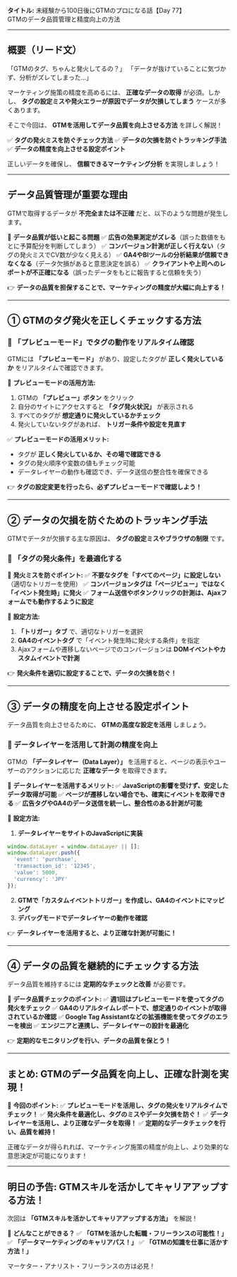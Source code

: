 **タイトル:**
未経験から100日後にGTMのプロになる話【Day 77】\
GTMのデータ品質管理と精度向上の方法

---

## **概要（リード文）**

「GTMのタグ、ちゃんと発火してるの？」
「データが抜けていることに気づかず、分析がズレてしまった…」

マーケティング施策の精度を高めるには、 **正確なデータの取得** が必須。しかし、 **タグの設定ミスや発火エラーが原因でデータが欠損してしまう** ケースが多くあります。

そこで今回は、 **GTMを活用してデータ品質を向上させる方法** を詳しく解説！

✅ **タグの発火ミスを防ぐチェック方法**
✅ **データの欠損を防ぐトラッキング手法**
✅ **データの精度を向上させる設定ポイント**

正しいデータを確保し、 **信頼できるマーケティング分析** を実現しましょう！

---

## **データ品質管理が重要な理由**

GTMで取得するデータが **不完全または不正確** だと、以下のような問題が発生します。

📌 **データ品質が低いと起こる問題**
✅ **広告の効果測定がズレる**（誤った数値をもとに予算配分を判断してしまう）
✅ **コンバージョン計測が正しく行えない**（タグの発火ミスでCV数が少なく見える）
✅ **GA4やBIツールの分析結果が信頼できなくなる**（データ欠損があると意思決定を誤る）
✅ **クライアントや上司へのレポートが不正確になる**（誤ったデータをもとに報告すると信頼を失う）

👉 **データの品質を担保することで、マーケティングの精度が大幅に向上する！**

---

## **① GTMのタグ発火を正しくチェックする方法**

### **🔹 「プレビューモード」でタグの動作をリアルタイム確認**

GTMには **「プレビューモード」** があり、設定したタグが **正しく発火しているか** をリアルタイムで確認できます。

📌 **プレビューモードの活用方法:**
1. GTMの **「プレビュー」ボタン** をクリック
2. 自分のサイトにアクセスすると **「タグ発火状況」** が表示される
3. すべてのタグが **想定通りに発火しているかチェック**
4. 発火していないタグがあれば、 **トリガー条件や設定を見直す**

✅ **プレビューモードの活用メリット:**
- タグが **正しく発火しているか、その場で確認できる**
- タグの発火順序や変数の値もチェック可能
- データレイヤーの動作も確認でき、データ送信の整合性を確保できる

👉 **タグの設定変更を行ったら、必ずプレビューモードで確認しよう！**

---

## **② データの欠損を防ぐためのトラッキング手法**

GTMでデータが欠損する主な原因は、 **タグの設定ミスやブラウザの制限** です。

### **🔹 「タグの発火条件」を最適化する**

📌 **発火ミスを防ぐポイント:**
✅ **不要なタグを「すべてのページ」に設定しない**（適切なトリガーを使用）
✅ **コンバージョンタグは「ページビュー」ではなく「イベント発生時」に発火**
✅ **フォーム送信やボタンクリックの計測は、Ajaxフォームでも動作するように設定**

🔹 **設定方法:**
1. **「トリガー」タブ** で、適切なトリガーを選択
2. **GA4のイベントタグ** で「イベント発生時に発火する条件」を指定
3. Ajaxフォームや遷移しないページでのコンバージョンは **DOMイベントやカスタムイベントで計測**

👉 **発火条件を適切に設定することで、データの欠損を防ぐ！**

---

## **③ データの精度を向上させる設定ポイント**

データ品質を向上させるために、 **GTMの高度な設定を活用** しましょう。

### **🔹 データレイヤーを活用して計測の精度を向上**

GTMの **「データレイヤー（Data Layer）」** を活用すると、ページの表示やユーザーのアクションに応じた **正確なデータ** を取得できます。

📌 **データレイヤーを活用するメリット:**
✅ **JavaScriptの影響を受けず、安定したデータ取得が可能**
✅ **ページが遷移しない場合でも、確実にイベントを取得できる**
✅ **広告タグやGA4のデータ送信を統一し、整合性のある計測が可能**

🔹 **設定方法:**
1. **データレイヤーをサイトのJavaScriptに実装**

```javascript
window.dataLayer = window.dataLayer || [];
window.dataLayer.push({
  'event': 'purchase',
  'transaction_id': '12345',
  'value': 5000,
  'currency': 'JPY'
});
```

2. **GTMで「カスタムイベントトリガー」を作成し、GA4のイベントにマッピング**
3. **デバッグモードでデータレイヤーの動作を確認**

👉 **データレイヤーを活用すると、より正確な計測が可能に！**

---

## **④ データの品質を継続的にチェックする方法**

データ品質を維持するには **定期的なチェックと改善** が必要です。

📌 **データ品質チェックのポイント:**
✅ **週1回はプレビューモードを使ってタグの発火をチェック**
✅ **GA4のリアルタイムレポートで、想定通りのイベントが取得されているか確認**
✅ **Google Tag Assistantなどの拡張機能を使ってタグのエラーを検出**
✅ **エンジニアと連携し、データレイヤーの設計を最適化**

👉 **定期的なモニタリングを行い、データの品質を保とう！**

---

## **まとめ: GTMのデータ品質を向上し、正確な計測を実現！**

📌 **今回のポイント:**
✅ **プレビューモードを活用し、タグの発火をリアルタイムでチェック！**
✅ **発火条件を最適化し、タグのミスやデータ欠損を防ぐ！**
✅ **データレイヤーを活用し、より正確なデータを取得！**
✅ **定期的なデータチェックを行い、品質を維持！**

正確なデータが得られれば、マーケティング施策の精度が向上し、より効果的な意思決定が可能になります！

---

## **明日の予告: GTMスキルを活かしてキャリアアップする方法！**

次回は **「GTMスキルを活かしてキャリアアップする方法」** を解説！

📌 **どんなことができる？**
✅ **「GTMを活かした転職・フリーランスの可能性！」**
✅ **「データマーケティングのキャリアパス！」**
✅ **「GTMの知識を仕事に活かす方法！」**

マーケター・アナリスト・フリーランスの方は必見！